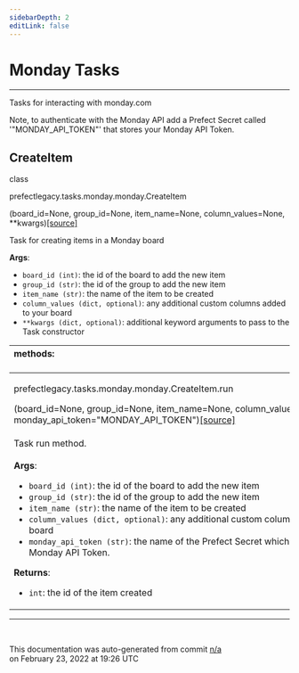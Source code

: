 ```yaml
---
sidebarDepth: 2
editLink: false
---
```

# Monday Tasks
---
Tasks for interacting with monday.com

Note, to authenticate with the Monday API add a Prefect Secret
called '"MONDAY_API_TOKEN"' that stores your Monday API Token.
 ## CreateItem
 <div class='class-sig' id='prefect-tasks-monday-monday-createitem'><p class="prefect-sig">class </p><p class="prefect-class">prefectlegacy.tasks.monday.monday.CreateItem</p>(board_id=None, group_id=None, item_name=None, column_values=None, **kwargs)<span class="source"><a href="https://github.com/PrefectHQ/prefect/blob/master/src/prefectlegacy/tasks/monday/monday.py#L9">[source]</a></span></div>

Task for creating items in a Monday board

**Args**:     <ul class="args"><li class="args">`board_id (int)`: the id of the board to add the new item     </li><li class="args">`group_id (str)`: the id of the group to add the new item     </li><li class="args">`item_name (str)`: the name of the item to be created     </li><li class="args">`column_values (dict, optional)`: any additional custom columns added to your board     </li><li class="args">`**kwargs (dict, optional)`: additional keyword arguments to pass to the         Task constructor</li></ul>

|methods: &nbsp;&nbsp;&nbsp;&nbsp;&nbsp;&nbsp;&nbsp;&nbsp;&nbsp;&nbsp;&nbsp;&nbsp;&nbsp;&nbsp;&nbsp;&nbsp;&nbsp;&nbsp;&nbsp;&nbsp;&nbsp;&nbsp;&nbsp;&nbsp;&nbsp;&nbsp;&nbsp;&nbsp;&nbsp;&nbsp;&nbsp;&nbsp;&nbsp;&nbsp;&nbsp;&nbsp;&nbsp;&nbsp;&nbsp;&nbsp;&nbsp;&nbsp;&nbsp;&nbsp;&nbsp;&nbsp;&nbsp;&nbsp;&nbsp;&nbsp;&nbsp;&nbsp;&nbsp;&nbsp;&nbsp;&nbsp;&nbsp;&nbsp;&nbsp;&nbsp;&nbsp;&nbsp;&nbsp;&nbsp;&nbsp;&nbsp;&nbsp;&nbsp;&nbsp;&nbsp;&nbsp;&nbsp;&nbsp;&nbsp;&nbsp;&nbsp;&nbsp;&nbsp;&nbsp;&nbsp;&nbsp;&nbsp;&nbsp;&nbsp;&nbsp;&nbsp;&nbsp;&nbsp;&nbsp;&nbsp;&nbsp;&nbsp;&nbsp;&nbsp;&nbsp;&nbsp;&nbsp;&nbsp;&nbsp;&nbsp;&nbsp;&nbsp;&nbsp;&nbsp;&nbsp;&nbsp;&nbsp;&nbsp;&nbsp;&nbsp;&nbsp;&nbsp;&nbsp;&nbsp;&nbsp;&nbsp;&nbsp;&nbsp;&nbsp;&nbsp;&nbsp;&nbsp;&nbsp;&nbsp;&nbsp;&nbsp;&nbsp;&nbsp;&nbsp;&nbsp;&nbsp;&nbsp;&nbsp;&nbsp;&nbsp;&nbsp;&nbsp;&nbsp;&nbsp;&nbsp;&nbsp;&nbsp;&nbsp;&nbsp;&nbsp;&nbsp;&nbsp;&nbsp;&nbsp;&nbsp;|
|:----|
 | <div class='method-sig' id='prefect-tasks-monday-monday-createitem-run'><p class="prefect-class">prefectlegacy.tasks.monday.monday.CreateItem.run</p>(board_id=None, group_id=None, item_name=None, column_values=None, monday_api_token=&quot;MONDAY_API_TOKEN&quot;)<span class="source"><a href="https://github.com/PrefectHQ/prefect/blob/master/src/prefectlegacy/tasks/monday/monday.py#L37">[source]</a></span></div>
<p class="methods">Task run method.<br><br>**Args**:     <ul class="args"><li class="args">`board_id (int)`: the id of the board to add the new item     </li><li class="args">`group_id (str)`: the id of the group to add the new item     </li><li class="args">`item_name (str)`: the name of the item to be created     </li><li class="args">`column_values (dict, optional)`: any additional custom columns added to your board     </li><li class="args">`monday_api_token (str)`: the name of the Prefect Secret which stored your Monday         API Token.</li></ul> **Returns**:     <ul class="args"><li class="args">`int`: the id of the item created</li></ul></p>|

---
<br>


<p class="auto-gen">This documentation was auto-generated from commit <a href='https://github.com/PrefectHQ/prefect/commit/n/a'>n/a</a> </br>on February 23, 2022 at 19:26 UTC</p>